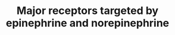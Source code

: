 ---
annotations:
- id: CL:0000182
  parent: native cell
  type: Cell Type Ontology
  value: hepatocyte
- id: PW:0000791
  parent: signaling pathway
  type: Pathway Ontology
  value: norepinephrine signaling pathway
- id: PW:0000790
  parent: signaling pathway
  type: Pathway Ontology
  value: epinephrine signaling pathway
- id: CL:0000188
  parent: native cell
  type: Cell Type Ontology
  value: cell of skeletal muscle
- id: PW:0000002
  parent: classic metabolic pathway
  type: Pathway Ontology
  value: classic metabolic pathway
- id: CL:0000746
  parent: native cell
  type: Cell Type Ontology
  value: cardiac muscle cell
authors:
- Chris
- Egonw
- Fehrhart
- DeSl
- AlexanderPico
- Khanspers
- Finterly
- Eweitz
citedin:
- link: PMC9154116
  title: Target and drug predictions for SARS-CoV-2 infection in hepatocellular carcinoma
    patients (2022)
- link: PMC7931240
  title: Gene expression profile of human follicle dermal papilla cells in response
    to Camellia japonica phytoplacenta extract (2021)
communities: []
description: The physiologic "fear" response is associated with the signaling activity
  of adrenergic receptors stimulated by epinephrine and norepinephrine.
last-edited: 2024-07-27
ndex: 379591dd-8b6c-11eb-9e72-0ac135e8bacf
organisms:
- Homo sapiens
redirect_from:
- /index.php/Pathway:WP4589
- /instance/WP4589
- /instance/WP4589_r134727
revision: r134727
schema-jsonld:
- '@context': https://schema.org/
  '@id': https://wikipathways.github.io/pathways/WP4589.html
  '@type': Dataset
  creator:
    '@type': Organization
    name: WikiPathways
  description: The physiologic "fear" response is associated with the signaling activity
    of adrenergic receptors stimulated by epinephrine and norepinephrine.
  keywords:
  - AC
  - ADCY1
  - ADCY10
  - ADCY2
  - ADCY3
  - ADCY4
  - ADCY5
  - ADCY6
  - ADCY7
  - ADCY8
  - ADCY9
  - ATP
  - Ca2+
  - DAG
  - Epinephrine
  - PKA
  - PKC
  - Pyro-phosphate
  - Serine
  - Threonine
  - cAMP
  - α1A receptor
  - α1B receptor
  - α1D receptor
  - α2A receptor
  - α2B receptor
  - α2C receptor
  - β1 receptor
  - β2 receptor
  license: CC0
  name: Major receptors targeted by epinephrine and norepinephrine
seo: CreativeWork
title: Major receptors targeted by epinephrine and norepinephrine
wpid: WP4589
---